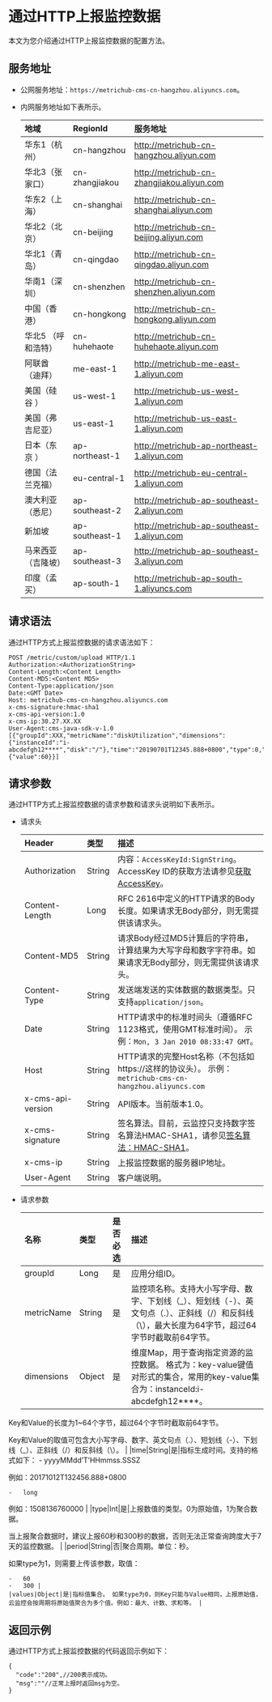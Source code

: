 # 通过HTTP上报监控数据

本文为您介绍通过HTTP上报监控数据的配置方法。

## 服务地址

-   公网服务地址：`https://metrichub-cms-cn-hangzhou.aliyuncs.com`。
-   内网服务地址如下表所示。

    |地域|RegionId|服务地址|
    |:-|:-------|:---|
    |华东1（杭州）|cn-hangzhou|http://metrichub-cn-hangzhou.aliyun.com|
    |华北3（张家口）|cn-zhangjiakou|http://metrichub-cn-zhangjiakou.aliyun.com|
    |华东2（上海）|cn-shanghai|http://metrichub-cn-shanghai.aliyun.com|
    |华北2（北京）|cn-beijing|http://metrichub-cn-beijing.aliyun.com|
    |华北1（青岛）|cn-qingdao|http://metrichub-cn-qingdao.aliyun.com|
    |华南1（深圳）|cn-shenzhen|http://metrichub-cn-shenzhen.aliyun.com|
    |中国（香港）|cn-hongkong|http://metrichub-cn-hongkong.aliyun.com|
    |华北5 （呼和浩特）|cn-huhehaote|http://metrichub-cn-huhehaote.aliyun.com|
    |阿联酋（迪拜）|me-east-1|http://metrichub-me-east-1.aliyun.com|
    |美国（硅谷 ）|us-west-1|http://metrichub-us-west-1.aliyun.com|
    |美国（弗吉尼亚）|us-east-1|http://metrichub-us-east-1.aliyun.com|
    |日本（东京 ）|ap-northeast-1|http://metrichub-ap-northeast-1.aliyun.com|
    |德国（法兰克福）|eu-central-1|http://metrichub-eu-central-1.aliyun.com|
    |澳大利亚（悉尼）|ap-southeast-2|http://metrichub-ap-southeast-2.aliyun.com|
    |新加坡|ap-southeast-1|http://metrichub-ap-southeast-1.aliyun.com|
    |马来西亚（吉隆坡）|ap-southeast-3|http://metrichub-ap-southeast-3.aliyun.com|
    |印度（孟买）|ap-south-1|http://metrichub-ap-south-1.aliyuncs.com|


## 请求语法

通过HTTP方式上报监控数据的请求语法如下：

```
POST /metric/custom/upload HTTP/1.1 
Authorization:<AuthorizationString>
Content-Length:<Content Length>
Content-MD5:<Content MD5>
Content-Type:application/json
Date:<GMT Date>
Host: metrichub-cms-cn-hangzhou.aliyuncs.com
x-cms-signature:hmac-sha1
x-cms-api-version:1.0
x-cms-ip:30.27.XX.XX
User-Agent:cms-java-sdk-v-1.0
[{"groupId":XXX,"metricName":"diskUtilization","dimensions":{"instanceId":"i-abcdefgh12****","disk":"/"},"time":"20190701T12345.888+0800","type":0,"period":60,"values":{"value":60}}]
```

## 请求参数

通过HTTP方式上报监控数据的请求参数和请求头说明如下表所示。

-   请求头

    |Header|类型|描述|
    |:-----|:-|:-|
    |Authorization|String|内容：`AccessKeyId:SignString`。AccessKey ID的获取方法请参见[获取AccessKey]()。 |
    |Content-Length|Long|RFC 2616中定义的HTTP请求的Body长度。如果请求无Body部分，则无需提供该请求头。|
    |Content-MD5|String|请求Body经过MD5计算后的字符串，计算结果为大写字母和数字字符串。如果请求无Body部分，则无需提供该请求头。|
    |Content-Type|String|发送端发送的实体数据的数据类型。只支持`application/json`。|
    |Date|String|HTTP请求中的标准时间头（遵循RFC 1123格式，使用GMT标准时间）。 示例：`Mon, 3 Jan 2010 08:33:47 GMT`。 |
    |Host|String|HTTP请求的完整Host名称（不包括如https://这样的协议头）。 示例：`metrichub-cms-cn-hangzhou.aliyuncs.com` |
    |x-cms-api-version|String|API版本。当前版本1.0。|
    |x-cms-signature|String|签名算法。目前，云监控只支持数字签名算法HMAC-SHA1，请参见[签名算法：HMAC-SHA1](/intl.zh-CN/常见问题/产品使用问题/签名算法：HMAC-SHA1.md)。|
    |x-cms-ip|String|上报监控数据的服务器IP地址。|
    |User-Agent|String|客户端说明。|

-   请求参数

    |名称|类型|是否必选|描述|
    |:-|:-|:---|:-|
    |groupId|Long|是|应用分组ID。|
    |metricName|String|是|监控项名称。支持大小写字母、数字、下划线（\_）、短划线（-）、英文句点（.）、正斜线（/）和反斜线（\\），最大长度为64字节，超过64字节时截取前64字节。|
    |dimensions|Object|是|维度Map，用于查询指定资源的监控数据。 格式为：key-value键值对形式的集合，常用的key-value集合为：instanceId:i-abcdefgh12\*\*\*\*。

Key和Value的长度为1~64个字节，超过64个字节时截取前64字节。

Key和Value的取值可包含大小写字母、数字、英文句点（.）、短划线（-）、下划线（\_）、正斜线（/）和反斜线（\\）。 |
    |time|String|是|指标生成时间。支持的格式如下：    -   yyyyMMdd’T’HHmmss.SSSZ

例如：20171012T132456.888+0800

    -   long

例如：1508136760000 |
    |type|Int|是|上报数值的类型。0为原始值，1为聚合数据。

当上报聚合数据时，建议上报60秒和300秒的数据，否则无法正常查询跨度大于7天的监控数据。 |
    |period|String|否|聚合周期。单位：秒。

如果type为1，则需要上传该参数，取值：

    -   60
    -   300 |
    |values|Object|是|指标值集合。 如果type为0，则Key只能与Value相同，上报原始值，云监控会按周期将原始值聚合为多个值。例如：最大、计数、求和等。 |


## 返回示例

通过HTTP方式上报监控数据的代码返回示例如下：

```
{
  "code":"200",//200表示成功。
  "msg":""//正常上报时返回msg为空。
}
```

